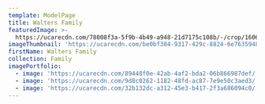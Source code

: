 ```yaml
---
template: ModelPage
title: Walters Family
featuredImage: >-
  https://ucarecdn.com/78008f3a-5f9b-4b49-a948-21d7175c108b/-/crop/1606x940/0,0/-/preview/
imageThumbnail: 'https://ucarecdn.com/be0bf304-9317-429c-8824-6e7635948aa9/'
firstName: Walters Family
collection: Family
imagePortfolio:
  - image: 'https://ucarecdn.com/89448f0e-42ab-4af2-bda2-06b866987def/'
  - image: 'https://ucarecdn.com/9d8c0262-1182-48fd-ac87-7e9e50c3aed3/'
  - image: 'https://ucarecdn.com/32b132dc-a312-45e3-b417-2f3a686094c0/'
---
```


